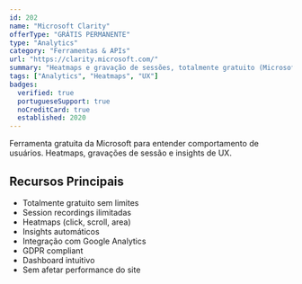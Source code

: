 ```yaml
---
id: 202
name: "Microsoft Clarity"
offerType: "GRÁTIS PERMANENTE"
type: "Analytics"
category: "Ferramentas & APIs"
url: "https://clarity.microsoft.com/"
summary: "Heatmaps e gravação de sessões, totalmente gratuito (Microsoft)."
tags: ["Analytics", "Heatmaps", "UX"]
badges:
  verified: true
  portugueseSupport: true
  noCreditCard: true
  established: 2020
---
```


Ferramenta gratuita da Microsoft para entender comportamento de usuários. Heatmaps, gravações de sessão e insights de UX.

## Recursos Principais

- Totalmente gratuito sem limites
- Session recordings ilimitadas
- Heatmaps (click, scroll, area)
- Insights automáticos
- Integração com Google Analytics
- GDPR compliant
- Dashboard intuitivo
- Sem afetar performance do site
